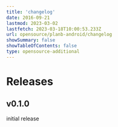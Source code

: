 ```yaml
---
title: 'changelog'
date: 2016-09-21
lastmod: 2023-03-02
lastfetch: 2023-03-18T10:00:53.233Z
url: opensource/planb-android/changelog
showSummary: false
showTableOfContents: false
type: opensource-additional
---
```

# Releases

## v0.1.0

initial release